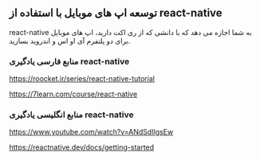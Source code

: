 ## توسعه اپ های موبایل با استفاده از react-native

react-native به شما اجازه می دهد که با دانشی که از ری اکت دارید، اپ های موبایل برای دو پلتفرم آی او اس و اندروید بسازید.

### منابع فارسی یادگیری react-native

https://roocket.ir/series/react-native-tutorial

https://7learn.com/course/react-native

### منابع انگلیسی یادگیری react-native

https://www.youtube.com/watch?v=ANdSdIlgsEw

https://reactnative.dev/docs/getting-started
